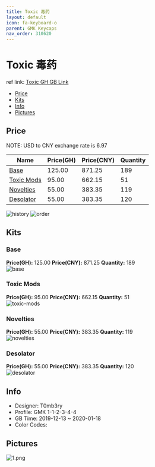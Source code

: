 ```yaml
---
title: Toxic 毒药
layout: default
icon: fa-keyboard-o
parent: GMK Keycaps
nav_order: 310620
---
```


# Toxic 毒药

ref link: [Toxic GH GB Link](https://geekhack.org/index.php?topic=103848.0)  

* [Price](#price)  
* [Kits](#kits)  
* [Info](#info)  
* [Pictures](#pictures)  


## Price  
NOTE: USD to CNY exchange rate is 6.97

| Name          | Price(GH)    |  Price(CNY) | Quantity |
| ------------- | ------------ |  ---------- | -------- |
|[Base](#base)|125.00|871.25|189|
|[Toxic Mods](#toxic-mods)|95.00|662.15|51|
|[Novelties](#novelties)|55.00|383.35|119|
|[Desolator](#desolator)|55.00|383.35|120|

<img src="{{ 'assets/images/gmk-keycaps/toxic/history.png' | relative_url }}" alt="history" class="image featured">
<img src="{{ 'assets/images/gmk-keycaps/toxic/order.png' | relative_url }}" alt="order" class="image featured">

## Kits  
### Base  
**Price(GH):** 125.00    **Price(CNY):** 871.25    **Quantity:** 189  
<img src="{{ 'assets/images/gmk-keycaps/toxic/kits_pics/base.png' | relative_url }}" alt="base" class="image featured">

### Toxic Mods  
**Price(GH):** 95.00    **Price(CNY):** 662.15    **Quantity:** 51  
<img src="{{ 'assets/images/gmk-keycaps/toxic/kits_pics/toxic-mods.png' | relative_url }}" alt="toxic-mods" class="image featured">

### Novelties  
**Price(GH):** 55.00    **Price(CNY):** 383.35    **Quantity:** 119  
<img src="{{ 'assets/images/gmk-keycaps/toxic/kits_pics/novelties.png' | relative_url }}" alt="novelties" class="image featured">

### Desolator  
**Price(GH):** 55.00    **Price(CNY):** 383.35    **Quantity:** 120  
<img src="{{ 'assets/images/gmk-keycaps/toxic/kits_pics/desolator.png' | relative_url }}" alt="desolator" class="image featured">


## Info  
* Designer: T0mb3ry  
* Profile: GMK 1-1-2-3-4-4  
* GB Time: 2019-12-13 ~ 2020-01-18 
* Color Codes:  

## Pictures  
<img src="{{ 'assets/images/gmk-keycaps/toxic/rendering_pics/1.png' | relative_url }}" alt="1.png" class="image featured">
